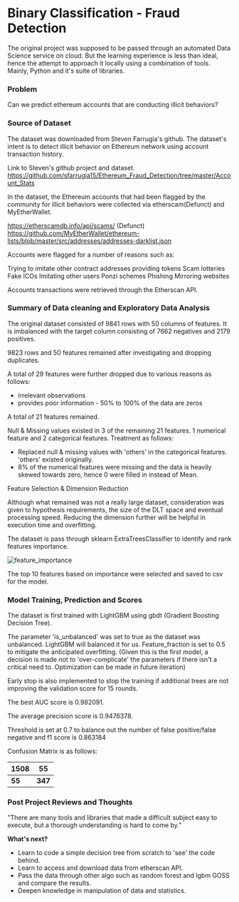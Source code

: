# Binary Classification - Fraud Detection

The original project was supposed to be passed through an automated Data Science service on cloud. But the learning experience is less than ideal, hence the attempt to approach it locally using a combination of tools. Mainly, Python and it's suite of libraries.

### Problem

Can we predict ethereum accounts that are conducting illicit behaviors?

### Source of Dataset

The dataset was downloaded from Steven Farrugia's github. The dataset's intent is to detect illicit behavior on Ethereum network using account transaction history.

Link to Steven's github project and dataset.
https://github.com/sfarrugia15/Ethereum_Fraud_Detection/tree/master/Account_Stats

In the dataset, the Ethereum accounts that had been flagged by the community for illicit behaviors were collected via etherscam(Defunct) and MyEtherWallet.

https://etherscamdb.info/api/scams/ (Defunct)<br>
https://github.com/MyEtherWallet/ethereum-lists/blob/master/src/addresses/addresses-darklist.json

Accounts were flagged for a number of reasons such as:

Trying to imitate other contract addresses providing tokens
Scam lotteries
Fake ICOs
Imitating other users
Ponzi schemes
Phishing
Mirroring websites

Accounts transactions were retrieved through the Etherscan API.

### Summary of Data cleaning and Exploratory Data Analysis

The original dataset consisted of 9841 rows with 50 columns of features. It is imbalanced with the target column consisting of 7662 negatives and 2179 positives.

9823 rows and 50 features remained after investigating and dropping duplicates.

A total of 29 features were further dropped due to various reasons as follows:<br>
* irrelevant observations
* provides poor information - 50% to 100% of the data are zeros

A total of 21 features remained.

Null & Missing values existed in 3 of the remaining 21 features. 1 numerical feature and 2 categorical features. Treatment as follows:<br>
* Replaced null & missing values with 'others' in the categorical features. 'others' existed originally.
* 8% of the numerical features were missing and the data is heavily skewed towards zero, hence 0 were filled in instead of Mean.

Feature Selection & Dimension Reduction

Although what remained was not a really large dataset, consideration was given to hypothesis requirements, the size of the DLT space and eventual processing speed. Reducing the dimension further will be helpful in execution time and overfitting.

The dataset is pass through sklearn ExtraTreesClassifier to identify and rank features importance.

![feature_importance](https://user-images.githubusercontent.com/71744941/143726359-3415e811-bb48-4225-961f-91e5f0122bab.JPG)

The top 10 features based on importance were selected and saved to csv for the model.

### Model Training, Prediction and Scores

The dataset is first trained with LightGBM using gbdt (Gradient Boosting Decision Tree). 

The parameter 'is_unbalanced' was set to true as the dataset was unbalanced. LightGBM will balanced it for us. Feature_fraction is set to 0.5 to mitigate the anticipated overfitting. (Given this is the first model, a decision is made not to 'over-complicate' the parameters if there isn't a critical need to. Optimization can be made in future iteration)

Early stop is also implemented to stop the training if additional trees are not improving the validation score for 15 rounds.

The best AUC score is 0.982091.

The average precision score is 0.9476378.

Threshold is set at 0.7 to balance out the number of false positive/false negative and f1 score is 0.863184

Confusion Matrix is as follows:

| 1508 | 55 |
|------|----|
| <b>55</b> | <b>347</b> |

### Post Project Reviews and Thoughts

"There are many tools and libraries that made a difficult subject easy to execute, but a thorough understanding is hard to come by."

<b>What's next?</b>

* Learn to code a simple decision tree from scratch to 'see' the code behind.
* Learn to access and download data from etherscan API.
* Pass the data through other algo such as random forest and lgbm GOSS and compare the results.
* Deepen knowledge in manipulation of data and statistics.
